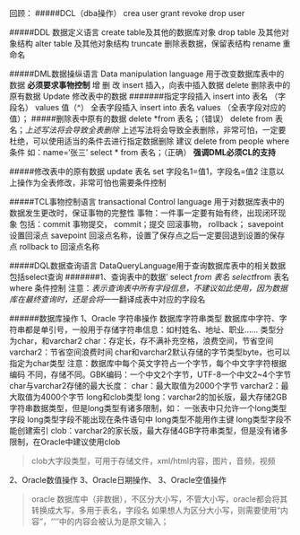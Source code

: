 回顾：
#####DCL（dba操作）
crea user
grant 
revoke
drop user


#####DDL 数据定义语言
create table及其他的数据库对象
drop table 及其他对象结构
alter table 及其他对象结构
truncate 删除表数据，保留表结构
rename 重命名

#####DML数据操纵语言 Data manipulation language
用于改变数据库表中的数据
**必须要求事物控制**
增 删  改
insert 插入，向表中插入数据
delete 删除表中的原有数据
Update 修改表中的数据
#######指定字段插入
insert into 表名 （字段名） values 值（^）
全表字段插入
insert into 表名 values （全表字段对应的值）；
#####删除表中原有的数据
delete *from 表名；（错误）
delete from 表名；*上述写法将会导致全表删除*
上述写法将会导致全表删除，非常可怕，一定要杜绝，可以使用适当的条件去进行指定数据删除
建议 delete from people where 条件
如：name=‘张三’
select * from 表名；（正确）
**强调DML必须CL的支持**

#####修改表中的原有数据
update 表名 set 字段名1=值1，字段名=值2
注意以上操作为全表修改，非常可怕也需要条件控制


#####TCL事物控制语言 transactional Control language
用于对数据库表中的数据发生更改时，保证事物的完整性
事物：一件事一定要有始有终，出现闭环现象
包括：commit 事物提交，
commit；提交
回滚事物， rollback；
savepoint 设置回滚点
savepoint 回滚点名称，设置了保存点之后一定要回退到设置的保存点
rollback to 回滚点名称

#####DQL数据查询语言
DataQueryLanguage用于查询数据库表中的相关数据
包括select查询
#######1、查询表中的数据’
select *from 表名
select*from 表名where 条件控制
注意：*表示查询表中所有字段信息，不建议如此使用，因为数据库在最终查询时，还是会将*一一翻译成表中对应的字段名

######数据库操作
1、Oracle 字符串操作
数据库字符串类型
数据库中字符、字符串都是单引号，一般用于存储字符串信息：如村姓名、地址、职业……
类型分为char，和varchar2
char：存定长，存不满补充空格，浪费空间，节省空间
varchar2：节省空间浪费时间
char和varchar2默认存储的字节类型byte，也可以指定为char类型
注意：数据库中每个英文字符占一个字节，每个中文字字符根据编码 不同，存储不同。GBK编码：一个中文2个字节，UTF-8一个中文2~4个字节
char与varchar2存储的最大长度：
char：最大取值为2000个字节
varchar2：最大取值为4000个字节
long和clob类型
long：varchar2的加长版，最大存储2GB字符串数据类型，但是long类型有诸多限制，如：
一张表中只允许一个long类型字段
long类型字段不能出现在条件语句中
long类型不能用作主键
long类型字段不能创建索引
clob：varchar2的家长版，最大存储4GB字符串类型，但是没有诸多限制，在Oracle中建议使用clob

> clob大字段类型，可用于存储文件，xml/html内容，图片，音频，视频

2、Oracle数值操作
3、Oracle日期操作、
3、Oracle空值操作



> oracle 数据库中（非数据），不区分大小写，不管大小写，oracle都会将其转换成大写，多用于表名，字段名
如果想人为区分大小写，则需要使用“内容”，‘’‘’中的内容会被认为是原文输入；
